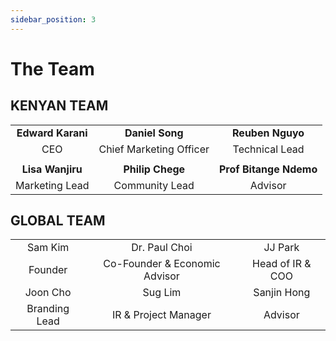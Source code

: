 ```yaml
---
sidebar_position: 3
---
```


# The Team

## KENYAN TEAM

<div class="team-table">

||||
| :---:        |    :----:   | :----: |
| <strong> Edward Karani </strong>        |  **Daniel Song**      |  **Reuben Nguyo** |
| CEO | Chief Marketing Officer | Technical Lead |
||||
| **Lisa Wanjiru** | **Philip Chege** | **Prof Bitange Ndemo**  |
|Marketing Lead|Community Lead|Advisor|
</div>


## GLOBAL TEAM

<div class="team-table">

||||
| :---:        |    :----:   | :----: |
|Sam Kim|Dr. Paul Choi|JJ Park|
|Founder|Co-Founder & Economic Advisor|Head of IR & COO|
|Joon Cho|Sug Lim|Sanjin Hong|
|Branding Lead|IR & Project Manager|Advisor|
</div>
